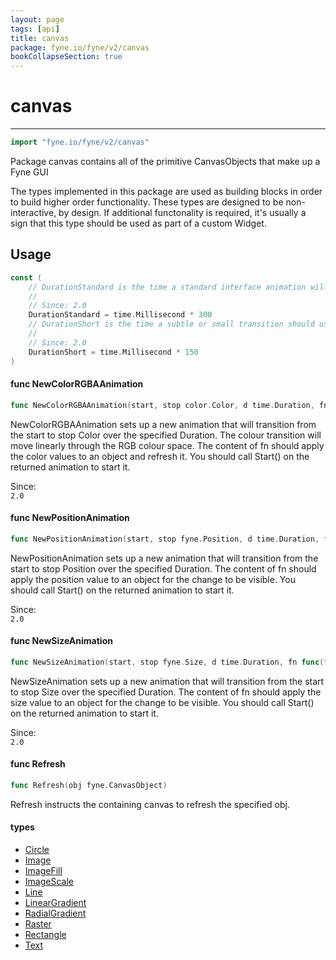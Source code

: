 ```yaml
---
layout: page
tags: [api]
title: canvas
package: fyne.io/fyne/v2/canvas
bookCollapseSection: true
---
```


# canvas
---
```go
import "fyne.io/fyne/v2/canvas"
```

Package canvas contains all of the primitive CanvasObjects that make up a Fyne GUI

The types implemented in this package are used as building blocks in order to build higher order functionality. These types are designed to be non-interactive, by design. If additional functonality is required, it's usually a sign that this type should be used as part of a custom Widget.

## Usage

```go
const (
	// DurationStandard is the time a standard interface animation will run.
	//
	// Since: 2.0
	DurationStandard = time.Millisecond * 300
	// DurationShort is the time a subtle or small transition should use.
	//
	// Since: 2.0
	DurationShort = time.Millisecond * 150
)
```

#### func  NewColorRGBAAnimation

```go
func NewColorRGBAAnimation(start, stop color.Color, d time.Duration, fn func(color.Color)) *fyne.Animation
```
NewColorRGBAAnimation sets up a new animation that will transition from the start to stop Color over the specified Duration. The colour transition will move linearly through the RGB colour space. The content of fn should apply the color values to an object and refresh it. You should call Start() on the returned animation to start it.


<div class="since">Since: <code>
2.0</code></div>

#### func  NewPositionAnimation

```go
func NewPositionAnimation(start, stop fyne.Position, d time.Duration, fn func(fyne.Position)) *fyne.Animation
```
NewPositionAnimation sets up a new animation that will transition from the start to stop Position over the specified Duration. The content of fn should apply the position value to an object for the change to be visible. You should call Start() on the returned animation to start it.


<div class="since">Since: <code>
2.0</code></div>

#### func  NewSizeAnimation

```go
func NewSizeAnimation(start, stop fyne.Size, d time.Duration, fn func(fyne.Size)) *fyne.Animation
```
NewSizeAnimation sets up a new animation that will transition from the start to stop Size over the specified Duration. The content of fn should apply the size value to an object for the change to be visible. You should call Start() on the returned animation to start it.


<div class="since">Since: <code>
2.0</code></div>

#### func  Refresh

```go
func Refresh(obj fyne.CanvasObject)
```
Refresh instructs the containing canvas to refresh the specified obj.

#### types

 * [Circle](circle.html)
 * [Image](image.html)
 * [ImageFill](imagefill.html)
 * [ImageScale](imagescale.html)
 * [Line](line.html)
 * [LinearGradient](lineargradient.html)
 * [RadialGradient](radialgradient.html)
 * [Raster](raster.html)
 * [Rectangle](rectangle.html)
 * [Text](text.html)
